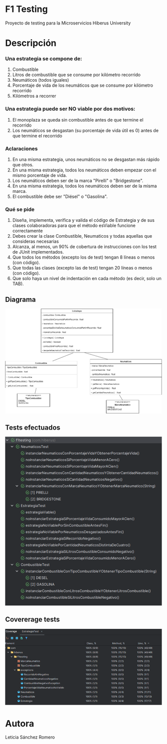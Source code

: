 # F1 Testing
Proyecto de testing para la Microservicios Hiberus University

# Descripción

### Una estrategia se compone de:
1. Combustible
2. Litros de combustible que se consume por kilómetro recorrido
3. Neumáticos (todos iguales)
4. Porcentaje de vida de los neumáticos que se consume por kilómetro recorrido
5. Kilómetros a recorrer

### Una estrategia puede ser NO viable por dos motivos:
1. El monoplaza se queda sin combustible antes de que termine el recorrido
2. Los neumáticos se desgastan (su porcentaje de vida útil es 0) antes de que termine el recorrido

### Aclaraciones
1. En una misma estrategia, unos neumáticos no se desgastan más rápido que otros.
2. En una misma estrategia, todos los neumáticos deben empezar con el mismo porcentaje de vida.
3. Los neumáticos deben ser de la marca "Pirelli" o "Bridgestone".
4. En una misma estrategia, todos los neumáticos deben ser de la misma marca.
5. El combustible debe ser "Diésel" o "Gasolina".


### Qué se pide
1. Diseña, implementa, verifica y valida el código de Estrategia y de sus clases colaboradoras para que el
   método esViable funcione correctamente
2. Debes crear la clase Combustible, Neumaticos y todas aquellas que consideras necesarias
3. Alcanza, al menos, un 90% de cobertura de instrucciones con los test de JUnit implementados.
4. Que todos los métodos (excepto los de test) tengan 8 líneas o menos (con código).
5. Que todas las clases (excepto las de test) tengan 20 líneas o menos (con código).
6. Que solo haya un nivel de indentación en cada método (es decir, solo un TAB).


## Diagrama

![Diagrama de clases F1 Testing](./images/DiagramaClasesF1Testing.png)

## Tests efectuados

![Tests F1 Testing](./images/Tests-F1.png)

## Covererage tests

![Coverage F1 Testing](./images/Coverage-Tests-F1Testing.png)

# Autora
Leticia Sánchez Romero